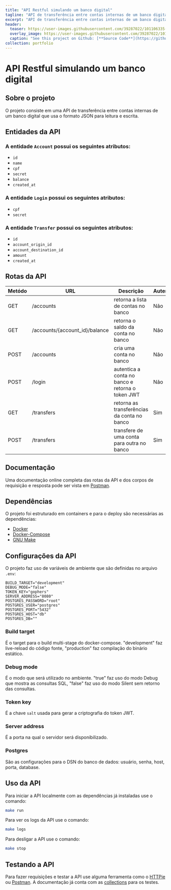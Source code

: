 ```yaml
---
title: "API Restful simulando um banco digital"
tagline: "API de transferência entre contas internas de um banco digital."
excerpt: "API de transferência entre contas internas de um banco digital."
header:
  teaser: https://user-images.githubusercontent.com/39287022/101106335-95e00400-35ae-11eb-8abd-b710f306dc0d.png
  overlay_image: https://user-images.githubusercontent.com/39287022/101106335-95e00400-35ae-11eb-8abd-b710f306dc0d.png
  caption: "See this project on Github: [**Source Code**](https://github.com/YohanAlexander/desafio-banking-go)"
collection: portfolio
---
```


# API Restful simulando um banco digital

## Sobre o projeto

O projeto consiste em uma API de transferência entre contas internas de um banco digital que usa o formato JSON para leitura e escrita.

## Entidades da API

### A entidade `Account` possui os seguintes atributos:

* `id`
* `name`
* `cpf`
* `secret`
* `balance`
* `created_at`

### A entidade `Login` possui os seguintes atributos:

* `cpf`
* `secret`

### A entidade `Transfer` possui os seguintes atributos:

* `id`
* `account_origin_id`
* `account_destination_id`
* `amount`
* `created_at`

## Rotas da API

| Metódo | URL                            | Descrição                                        | Autenticação |
|--------|--------------------------------|--------------------------------------------------|--------------|
| GET    | /accounts                      | retorna a lista de contas no banco               | Não          |
| GET    | /accounts/{account_id}/balance | retorna o saldo da conta no banco                | Não          |
| POST   | /accounts                      | cria uma conta no banco                          | Não          |
| POST   | /login                         | autentica a conta no banco e retorna o token JWT | Não          |
| GET    | /transfers                     | retorna as transferências da conta no banco      | Sim          |
| POST   | /transfers                     | transfere de uma conta para outra no banco       | Sim          |


## Documentação

Uma documentação online completa das rotas da API e dos corpos de requisição e resposta pode ser vista em [Postman](https://documenter.getpostman.com/view/12847022/TVmMgxjU).

## Dependências

O projeto foi estruturado em containers e para o deploy são necessárias as dependências:

* [Docker](https://docs.docker.com/engine/install/)
* [Docker-Compose](https://docs.docker.com/compose/install/)
* [GNU Make](https://www.gnu.org/software/make/)

## Configurações da API

O projeto faz uso de variáveis de ambiente que são definidas no arquivo `.env`:

```
BUILD_TARGET="development"
DEBUG_MODE="false"
TOKEN_KEY="gophers"
SERVER_ADDRESS="8080"
POSTGRES_PASSWORD="root"
POSTGRES_USER="postgres"
POSTGRES_PORT="5432"
POSTGRES_HOST="db"
POSTGRES_DB=""
```

### Build target

É o target para o build multi-stage do docker-compose. "development" faz live-reload do código fonte, "production" faz compilação do binário estático.

### Debug mode

É o modo que será utilizado no ambiente. "true" faz uso do modo Debug que mostra as consultas SQL, "false" faz uso do modo Silent sem retorno das consultas.

### Token key

É a chave `salt` usada para gerar a criptografia do token JWT.

### Server address

É a porta na qual o servidor será disponibilizado.

### Postgres

São as configurações para o DSN do banco de dados: usuário, senha, host, porta, database.

## Uso da API

Para iniciar a API localmente com as dependências já instaladas use o comando:

``` sh
make run
```

Para ver os logs da API use o comando:

``` sh
make logs
```

Para desligar a API use o comando:

``` sh
make stop
```

## Testando a API

Para fazer requisições e testar a API use alguma ferramenta como o [HTTPie](https://httpie.io/) ou [Postman](https://www.postman.com/). A documentação já conta com as [collections](https://documenter.getpostman.com/view/12847022/TVmMgxjU) para os testes.
